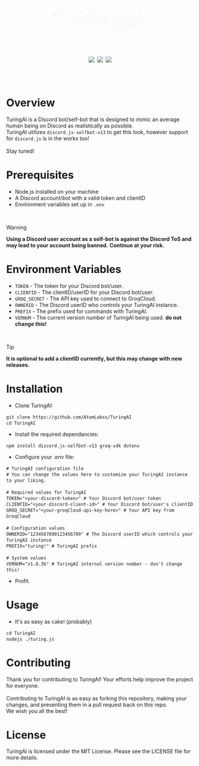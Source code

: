<h1 align="center">
  <div align="center">
    <br />
    <p>
      <img width="250" src="https://raw.githubusercontent.com/AtomLabss/TuringAI/main/assets/images/turingai.png?s=100&v=4" />
    </p>
  </div>
</h1>

<h1 align="center">
    <p align="center">
      <img src="https://img.shields.io/static/v1?label=version&message=v1.0.3b&color=lightgreen">
        <img src="https://img.shields.io/discord/1252393773468745852?color=7489d5&logo=discord&logoColor=ffffff" />
        <img src="https://img.shields.io/static/v1?label=status&message=beta&color=blue">
    </p>
</h1>

<br>

# Overview
TuringAI is a Discord bot/self-bot that is designed to mimic an average human being on Discord as realistically as possible.
<br>
TuringAI utilizes `discord.js-selfbot-v13` to get this look, however support for `discord.js` is in the works too!
<br>
<br>
Stay tuned!

# Prerequisites
- Node.js installed on your machine
- A Discord account/bot with a valid token and clientID
- Environment variables set up in `.env`

<br>

> [!WARNING]
> **Using a Discord user account as a self-bot is against the Discord ToS and may lead to your account being banned.**
> **Continue at your risk.**

# Environment Variables
- `TOKEN` - The token for your Discord bot/user.
- `CLIENTID` - The clientID/userID for your Discord bot/user.
- `GROQ_SECRET` - The API key used to connect to GroqCloud.
- `OWNERID` - The Discord userID who controls your TuringAI instance.
- `PREFIX` - The prefix used for commands with TuringAI.
- `VERNUM` - The current version number of TuringAI being used. **do not change this!**

<br>

> [!TIP]
> **It is optional to add a clientID currently, but this may change with new releases.**

# Installation
- Clone TuringAI:
```shell
git clone https://github.com/AtomLabss/TuringAI
cd TuringAI
```

- Install the required dependancies:
```shell
npm install discord.js-selfbot-v13 groq-sdk dotenv
```

- Configure your .env file:
```env
# TuringAI configuration file
# You can change the values here to customize your TuringAI instance to your liking.

# Required values for TuringAI
TOKEN="<your-discord-token>" # Your Discord bot/user token
CLIENTID="<your-discord-client-id>" # Your Discord bot/user's clientID
GROQ_SECRET="<your-groqCloud-api-key-here>" # Your API key from GroqCloud

# Configuration values
OWNERID="1234567890123456789" # The Discord userID which controls your TuringAI instance
PREFIX="turing!" # TuringAI prefix

# System values
VERNUM="v1.0.3b" # TuringAI internal version number - don't change this!
```

- Profit.

# Usage

- It's as easy as cake! (probably)

```shell
cd TuringAI
nodejs ./turing.js
```

# Contributing
Thank you for contributing to TuringAI! Your efforts help improve the project for everyone.
<br>
<br>
Contributing to TuringAI is as easy as forking this repository, making your changes, and presenting them in a pull request back on this repo.
<br>
We wish you all the best!

# License
TuringAI is licensed under the MIT License. Please see the LICENSE file for more details.
